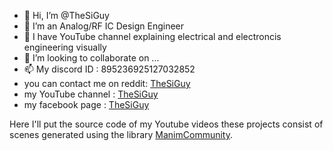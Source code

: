 - 👋 Hi, I’m @TheSiGuy
- 👀 I’m an Analog/RF IC Design Engineer
- 🌱 I have YouTube channel explaining electrical and electroncis engineering visually
- 💞️ I’m looking to collaborate on ...
- 📫 My discord ID : 895236925127032852
- you can contact me on reddit:  [TheSiGuy](https://www.reddit.com/user/The_SiGuy)
- my YouTube channel : [TheSiGuy](https://www.youtube.com/c/TheSiGuyEN)
- my facebook page :   [TheSiGuy](https://www.facebook.com/thesiguyEN)

Here I'll put the source code of my Youtube videos
these projects consist of scenes generated using the library [ManimCommunity](https://github.com/ManimCommunity/manim).






